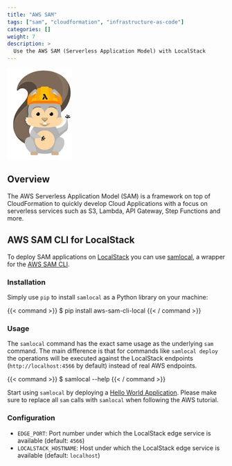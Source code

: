 ```yaml
---
title: "AWS SAM"
tags: ["sam", "cloudformation", "infrastructure-as-code"]
categories: []
weight: 7
description: >
  Use the AWS SAM (Serverless Application Model) with LocalStack
---
```


![AWS SAM](aws-sam-logo.webp)

## Overview

The AWS Serverless Application Model (SAM) is a framework on top of CloudFormation to quickly develop Cloud Applications with a focus on serverless services such as S3, Lambda, API Gateway, Step Functions and more.

## AWS SAM CLI for LocalStack

To deploy SAM applications on [LocalStack](https://github.com/localstack/localstack) you can use [samlocal](https://github.com/localstack/aws-sam-cli-local), a wrapper for the [AWS SAM CLI](https://github.com/aws/aws-sam-cli).

### Installation

Simply use `pip` to install `samlocal` as a Python library on your machine:

{{< command >}}
$ pip install aws-sam-cli-local
{{< / command >}}

### Usage

The `samlocal` command has the exact same usage as the underlying `sam` command. The main difference is that for commands like `samlocal deploy` the operations will be executed against the LocalStack endpoints (`http://localhost:4566` by default) instead of real AWS endpoints.

{{< command >}}
$ samlocal --help
{{< / command >}}

Start using `samlocal` by deploying a [Hello World Application](https://docs.aws.amazon.com/serverless-application-model/latest/developerguide/serverless-getting-started-hello-world.html).
Please make sure to replace all `sam` calls with `samlocal` when following the AWS tutorial.

### Configuration

* `EDGE_PORT`: Port number under which the LocalStack edge service is available (default: `4566`)
* `LOCALSTACK_HOSTNAME`: Host under which the LocalStack edge service is available (default: `localhost`)
